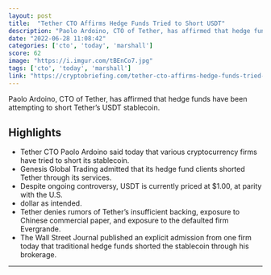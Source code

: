 ```yaml
---
layout: post
title:  "Tether CTO Affirms Hedge Funds Tried to Short USDT"
description: "Paolo Ardoino, CTO of Tether, has affirmed that hedge funds have been attempting to short Tether’s USDT stablecoin."
date: "2022-06-28 11:08:42"
categories: ['cto', 'today', 'marshall']
score: 62
image: "https://i.imgur.com/tBEnCo7.jpg"
tags: ['cto', 'today', 'marshall']
link: "https://cryptobriefing.com/tether-cto-affirms-hedge-funds-tried-to-short-usdt/"
---
```


Paolo Ardoino, CTO of Tether, has affirmed that hedge funds have been attempting to short Tether’s USDT stablecoin.

## Highlights

- Tether CTO Paolo Ardoino said today that various cryptocurrency firms have tried to short its stablecoin.
- Genesis Global Trading admitted that its hedge fund clients shorted Tether through its services.
- Despite ongoing controversy, USDT is currently priced at $1.00, at parity with the U.S.
- dollar as intended.
- Tether denies rumors of Tether’s insufficient backing, exposure to Chinese commercial paper, and exposure to the defaulted firm Evergrande.
- The Wall Street Journal published an explicit admission from one firm today that traditional hedge funds shorted the stablecoin through his brokerage.

---
